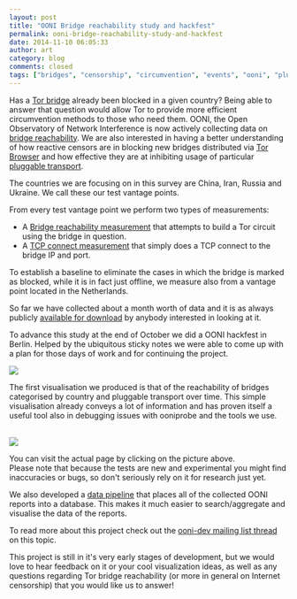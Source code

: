 ```yaml
---
layout: post
title: "OONI Bridge reachability study and hackfest"
permalink: ooni-bridge-reachability-study-and-hackfest
date: 2014-11-10 06:05:33
author: art
category: blog
comments: closed
tags: ["bridges", "censorship", "circumvention", "events", "ooni", "pluggable transports"]
---
```


Has a [Tor bridge](https://www.torproject.org/docs/bridges) already been blocked in a given country? Being able to answer that question would allow Tor to provide more efficient circumvention methods to those who need them. OONI, the Open Observatory of Network Interference is now actively collecting data on [bridge reachability](https://lists.torproject.org/pipermail/ooni-dev/2014-October/000184.html). We are also interested in having a better understanding of how reactive censors are in blocking new bridges distributed via [Tor Browser](https://www.torproject.org/projects/torbrowser.html.en) and how effective they are at inhibiting usage of particular [pluggable transport](https://www.torproject.org/docs/pluggable-transports.html.en).

The countries we are focusing on in this survey are China, Iran, Russia and Ukraine. We call these our test vantage points.

From every test vantage point we perform two types of measurements:

-   A [Bridge reachability measurement](https://gitweb.torproject.org/ooni/spec.git/blob/HEAD:/test-specs/ts-011-bridge-reachability.md) that attempts to build a Tor circuit using the bridge in question.
-   A [TCP connect measurement](https://gitweb.torproject.org/ooni/spec.git/blob/HEAD:/test-specs/ts-008-tcpconnect.md) that simply does a TCP connect to the bridge IP and port.

To establish a baseline to eliminate the cases in which the bridge is marked as blocked, while it is in fact just offline, we measure also from a vantage point located in the Netherlands.

So far we have collected about a month worth of data and it is as always publicly [available for download](http://reports.ooni.nu/) by anybody interested in looking at it.

To advance this study at the end of October we did a OONI hackfest in Berlin. Helped by the ubiquitous sticky notes we were able to come up with a plan for those days of work and for continuing the project.

![](https://people.torproject.org/~art/blog/images/ooni-sticky-note-madness.jpg)

The first visualisation we produced is that of the reachability of bridges categorised by country and pluggable transport over time. This simple visualisation already conveys a lot of information and has proven itself a useful tool also in debugging issues with ooniprobe and the tools we use.

[  
 ![](https://people.torproject.org/~art/blog/images/ooni-bridge-reachability-timeline.png)  
](http://reports.ooni.nu/analytics/bridge_reachability/timeline/)

You can visit the actual page by clicking on the picture above.  
 Please note that because the tests are new and experimental you might find inaccuracies or bugs, so don't seriously rely on it for research just yet.

We also developed a [data pipeline](https://github.com/TheTorProject/ooni-pipeline/blob/master/Readme.md#ooni-pipeline<br%20/>%20) that places all of the collected OONI reports into a database. This makes it much easier to search/aggregate and visualise the data of the reports.

To read more about this project check out the [ooni-dev mailing list thread](https://lists.torproject.org/pipermail/ooni-dev/2014-November/000187.html) on this topic.

This project is still in it's very early stages of development, but we would love to hear feedback on it or your cool visualization ideas, as well as any questions regarding Tor bridge reachability (or more in general on Internet censorship) that you would like us to answer!
